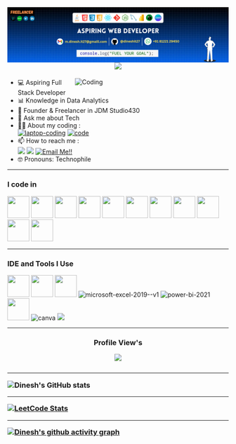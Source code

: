 <img align="right" src="images/header.png" alt="dinesh30" >
<br><br>
<h3 align="center">
  <a href="https://git.io/typing-svg">
    <img src="https://readme-typing-svg.herokuapp.com/?lines=Hello,+There!+👋;Welcome+to+my+Profile...!&center=true&size=25&color=F0DC4E&weight=900">
  </a>
</h3>

<img align="right" alt="Coding" width="350" height=auto src="https://user-images.githubusercontent.com/74038190/225813708-98b745f2-7d22-48cf-9150-083f1b00d6c9.gif"/>

- 💻 Aspiring Full Stack Developer
- 📊 Knowledge in Data Analytics
- 🎨 Founder & Freelancer in JDM Studio430
- 💬 Ask me about Tech
- 👨‍💻 About my coding :
<br /> [<img src="https://img.icons8.com/fluency/48/laptop-coding.png" alt="laptop-coding" />](https://www.skillrack.com/faces/resume.xhtml?id=444147&key=Skillrackresume430) [<img src="https://img.icons8.com/color/48/code.png" alt="code" />](https://leetcode.com/u/Dinesh_coder30/) 
- 📫 How to reach me :
<br /> [<img src="https://img.shields.io/badge/LinkedIn-0077B5?style=for-the-badge&logo=linkedin&logoColor=white" />](https://in.linkedin.com/in/m-dinesh-jdm430d07?) [<img src="https://img.shields.io/badge/instagram-d62976?style=for-the-badge&logo=instagram&logoColor=white" />](https://www.instagram.com/_dinx_pvt_430?igsh=MTF3NTQ4YmxkcWg0OA==)
<a href="mailto:m.dinesh.it27@gmail.com">![Email Me!!](https://img.shields.io/badge/Gmail-D14836?style=for-the-badge&logo=gmail&logoColor=white)</a>
- 🤓 Pronouns: Technophile

<hr>

### I code in
<img height="50" width="50" src="https://img.icons8.com/color/48/000000/python.png" /> <img height="50" width="50" src="https://img.icons8.com/color/48/000000/c-programming.png" /> <img height="50" width="50" src="https://img.icons8.com/color/48/000000/java-coffee-cup-logo.png" /> <img height="50" width="50" src="https://img.icons8.com/color/48/000000/html-5.png" /> <img height="50" width="50" src="https://img.icons8.com/color/48/000000/css3.png" /> <img height="50" width="50" src="https://img.icons8.com/color/48/000000/bootstrap.png" />
<img height="50" width="50" src="https://img.icons8.com/color/48/000000/javascript.png"/> <img height="50" width="50" src="https://img.icons8.com/color/48/000000/react-native.png"/> <img height="50" width="50" src="https://img.icons8.com/color/48/000000/mysql-logo.png"/> <img height="50" width="50" src="https://img.icons8.com/color/48/000000/mongodb.png"/> <img height="50" width="50" src="https://img.icons8.com/color/48/000000/nodejs.png"/>

<hr>

### IDE and Tools I Use
<img height="50" width="50" src="https://img.icons8.com/color/48/000000/visual-studio-code-2019.png"/> <img height="50" width="50" src="https://img.icons8.com/color/50/000000/git.png"/> <img height="50" width="50" src="https://img.icons8.com/doodle/48/000000/adobe-photoshop.png"/> <img width="48" height="48" src="https://img.icons8.com/color/48/microsoft-excel-2019--v1.png" alt="microsoft-excel-2019--v1"/> <img width="50" height="50" src="https://img.icons8.com/fluency/50/power-bi-2021.png" alt="power-bi-2021"/> <img height="50" width="50" src="https://img.icons8.com/color/48/000000/figma--v1.png"/> <img width="50" height="50" src="https://img.icons8.com/fluency/48/canva.png" alt="canva"/> <img height="50" src="https://img.shields.io/badge/Netlify-00C7B7?style=for-the-badge&logo=netlify&logoColor=white"/> 

<hr>

###
<h3 align="center">
  <p> Profile View's</p>
<div align="center">
 <img src="https://profile-counter.glitch.me/dineshit27/count.svg?"  />
</div>
<h3/>

<hr>

![Dinesh's GitHub stats](https://github-readme-stats.vercel.app/api?username=dineshit27&theme)

<hr>

[![LeetCode Stats](https://leetcard.jacoblin.cool/Dinesh_coder30?theme=dark&font=Tiro%20Bangla&ext=activity)](https://leetcode.com/Dinesh_coder30)

<hr>

[![Dinesh's github activity graph](https://github-readme-activity-graph.vercel.app/graph?username=dineshit27&bg_color=000000&color=ffffff&line=00ff00&point=ffffff&area=true&hide_border=true)](https://github.com/dineshit27/github-readme-activity-graph)
